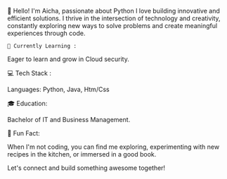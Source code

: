 👋 Hello! I'm Aicha, passionate about Python  I  love building innovative and efficient solutions. I thrive in the intersection of technology and creativity, constantly exploring new ways to solve problems and create meaningful experiences through code.

    🌱 Currently Learning :
    
 Eager to learn and grow in Cloud security.

💻 Tech Stack :

Languages: Python, Java, Htm/Css

🎓 Education:

Bachelor of IT and Business Management.

🚀 Fun Fact:

When I'm not coding, you can find me exploring, experimenting with new recipes in the kitchen, or immersed in a good book.

Let's connect and build something awesome together!

